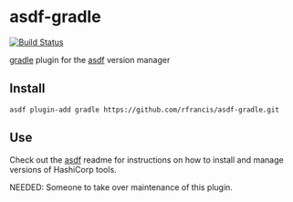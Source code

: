 # asdf-gradle

[![Build Status](https://travis-ci.org/rfrancis/asdf-gradle.svg?branch=master)](https://travis-ci.org/rfrancis/asdf-gradle)

[gradle](https://gradle.org/) plugin for the [asdf](https://github.com/asdf-vm/asdf) version manager

## Install

```
asdf plugin-add gradle https://github.com/rfrancis/asdf-gradle.git
```

## Use

Check out the [asdf](https://github.com/asdf-vm/asdf) readme for instructions on how to install and manage versions of HashiCorp tools.


NEEDED: Someone to take over maintenance of this plugin.
